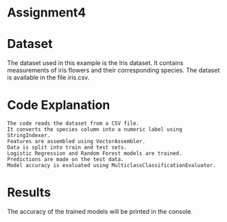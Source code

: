 # Assignment4
# Dataset
The dataset used in this example is the Iris dataset. It contains measurements of iris flowers and their corresponding species. The dataset is available in the file iris.csv.

# Code Explanation
    The code reads the dataset from a CSV file.
    It converts the species column into a numeric label using StringIndexer.
    Features are assembled using VectorAssembler.
    Data is split into train and test sets.
    Logistic Regression and Random Forest models are trained.
    Predictions are made on the test data.
    Model accuracy is evaluated using MulticlassClassificationEvaluator.

# Results
The accuracy of the trained models will be printed in the console.
